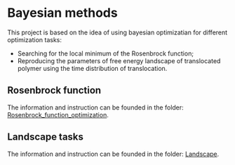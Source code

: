 # Bayesian methods


This project is based on the idea of using bayesian optimizatian for different optimization tasks:
 - Searching for the local minimum of the Rosenbrock function;
 - Reproducing the parameters of free energy landscape of translocated polymer using the time distribution of translocation.

## Rosenbrock function

The information and instruction can be founded in the folder: [Rosenbrock_function_optimization](https://github.com/Nina-Konovalova/Bayesian-optimization/tree/main/Rosenbrock_function_optimization).

## Landscape tasks

The information and instruction can be founded in the folder: [Landscape](https://github.com/Nina-Konovalova/Bayesian-optimization/tree/main/Landscape).
